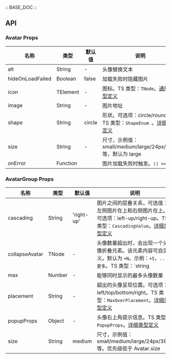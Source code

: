 :: BASE_DOC ::

## API

### Avatar Props

名称 | 类型 | 默认值 | 说明 | 必传
-- | -- | -- | -- | --
alt | String | - | 头像替换文本 | N
hideOnLoadFailed | Boolean | false | 加载失败时隐藏图片 | N
icon | TElement | - | 图标。TS 类型：`TNode`。[通用类型定义](https://github.com/TDesignOteam/tdesign-react/blob/main/src/common.ts) | N
image | String | - | 图片地址 | N
shape | String | circle | 形状。可选项：circle/round。TS 类型：`ShapeEnum `。[详细类型定义](https://github.com/TDesignOteam/tdesign-react/blob/main/src/avatar/type.ts) | N
size | String | - | 尺寸，示例值：small/medium/large/24px/38px 等，默认为 large | N
onError | Function |  | 图片加载失败时触发。`() => {}` | N

### AvatarGroup Props

名称 | 类型 | 默认值 | 说明 | 必传
-- | -- | -- | -- | --
cascading | String | 'right-up' | 图片之间的层叠关系，可选值：左侧图片在上和右侧图片在上。可选项：left-up/right-up。TS 类型：`CascadingValue`。[详细类型定义](https://github.com/TDesignOteam/tdesign-react/blob/main/src/avatar/type.ts) | N
collapseAvatar | TNode | - | 头像数量超出时，会出现一个头像折叠元素。该元素内容可自定义。默认为 `+N`。示例：`+5`，`...`, `更多`。TS 类型：`string | TNode`。[通用类型定义](https://github.com/TDesignOteam/tdesign-react/blob/main/src/common.ts) | N
max | Number | - | 能够同时显示的最多头像数量 | N
placement | String | - | 超出的头像呈现位置。可选项：left/top/bottom/right。TS 类型：`MaxOverPlacement`。[详细类型定义](https://github.com/TDesignOteam/tdesign-react/blob/main/src/avatar/type.ts) | N
popupProps | Object | - | 头像右上角提示信息。TS 类型：`PopupProps`。[详细类型定义](https://github.com/TDesignOteam/tdesign-react/blob/main/src/avatar/type.ts) | N
size | String | medium | 尺寸，示例值：small/medium/large/24px/38px 等。优先级低于 Avatar.size | N
